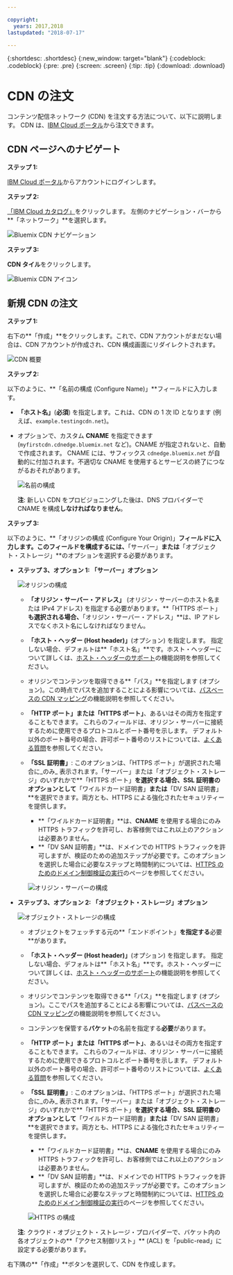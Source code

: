 ```yaml
---

copyright:
  years: 2017,2018
lastupdated: "2018-07-17"

---
```


{:shortdesc: .shortdesc}
{:new_window: target="blank"}
{:codeblock: .codeblock}
{:pre: .pre}
{:screen: .screen}
{:tip: .tip}
{:download: .download}

# CDN の注文

コンテンツ配信ネットワーク (CDN) を注文する方法について、以下に説明します。 CDN は、[IBM Cloud ポータル](https://www.ibm.com/cloud-computing/bluemix/)から注文できます。

## CDN ページへのナビゲート

**ステップ 1:**

[IBM Cloud ポータル](https://www.ibm.com/cloud-computing/bluemix/)からアカウントにログインします。

**ステップ 2:**

[「IBM Cloud カタログ」](https://console.bluemix.net/catalog/)をクリックします。 左側のナビゲーション・バーから**「ネットワーク」**を選択します。

   ![Bluemix CDN ナビゲーション](images/bluemix_navigation.png)

**ステップ 3:**

**CDN タイル**をクリックします。

   ![Bluemix CDN アイコン](images/bluemix_tile.png)


## 新規 CDN の注文

**ステップ 1:**

右下の**「作成」**をクリックします。これで、CDN アカウントがまだない場合は、CDN アカウントが作成され、CDN 構成画面にリダイレクトされます。

   ![CDN 概要](images/content-delivery.png)

**ステップ 2:**

以下のように、**「名前の構成 (Configure Name)」**フィールドに入力します。  

  * **「ホスト名」**(**必須**) を指定します。これは、CDN の 1 次 ID となります (例えば、`example.testingcdn.net`)。  
  * オプションで、カスタム **CNAME** を指定できます (`myfirstcdn.cdnedge.bluemix.net` など)。CNAME が指定されないと、自動で作成されます。 CNAME には、サフィックス `cdnedge.bluemix.net` が自動的に付加されます。不適切な CNAME を使用するとサービスの終了につながるおそれがあります。

       ![名前の構成](images/configure-hostname-cname.png)  

    **注**: 新しい CDN をプロビジョニングした後は、DNS プロバイダーで CNAME を構成**しなければなりません**。

**ステップ 3:**

以下のように、**「オリジンの構成 (Configure Your Origin)」**フィールドに入力します。このフィールドを構成するには、**「サーバー」**または**「オブジェクト・ストレージ」**のオプションを選択する必要があります。  

  * **ステップ 3、オプション 1: 「サーバー」オプション**

     ![オリジンの構成](images/configure-origin-server.png)

      * **「オリジン・サーバー・アドレス」** (オリジン・サーバーのホスト名または IPv4 アドレス) を指定する必要があります。**「HTTPS ポート」**も選択される場合、**「オリジン・サーバー・アドレス」**は、IP アドレスでなくホスト名にしなければなりません。

      * **「ホスト・ヘッダー (Host header)」**(オプション) を指定します。 指定しない場合、デフォルトは**「ホスト名」**です。ホスト・ヘッダーについて詳しくは、[ホスト・ヘッダーのサポート](feature-descriptions.html#host-header-support)の機能説明を参照してください。  

      * オリジンでコンテンツを取得できる**「パス」**を指定します (オプション)。この時点でパスを追加することによる影響については、[パスベースの CDN マッピング](feature-descriptions.html#path-based-cdn-mappings)の機能説明を参照してください。

      * **「HTTP ポート」**または**「HTTPS ポート」**、あるいはその両方を指定することもできます。 これらのフィールドは、オリジン・サーバーに接続するために使用できるプロトコルとポート番号を示します。 デフォルト以外のポート番号の場合、許可ポート番号のリストについては、[よくある質問](faqs.html#are-there-any-restrictions-on-what-http-and-https-port-numbers-are-allowed-for-akamai-)を参照してください。

      * **「SSL 証明書」**: このオプションは、「HTTPS ポート」が選択された場合に_のみ_ 表示されます。「サーバー」または「オブジェクト・ストレージ」のいずれかで**「HTTPS ポート」**を選択する場合、SSL 証明書のオプションとして**「ワイルドカード証明書」**または**「DV SAN 証明書」**を選択できます。両方とも、HTTPS による強化されたセキュリティーを提供します。
        * **「ワイルドカード証明書」**は、**CNAME** を使用する場合にのみ HTTPS トラフィックを許可し、お客様側ではこれ以上のアクションは必要ありません。
        * **「DV SAN 証明書」**は、ドメインでの HTTPS トラフィックを許可しますが、検証のための追加ステップが必要です。このオプションを選択した場合に必要なステップと時間制約については、[HTTPS のためのドメイン制御検証の実行](how-to-https.html#completing-domain-control-validation-for-https)のページを参照してください。

	     ![オリジン・サーバーの構成](images/ssl-cert-options.png)

  * **ステップ 3、オプション 2: 「オブジェクト・ストレージ」オプション**

    ![オブジェクト・ストレージの構成](images/configure-origin-object-storage.png)

      * オブジェクトをフェッチする元の**「エンドポイント」**を指定する**必要**があります。

      * **「ホスト・ヘッダー (Host header)」**(オプション) を指定します。 指定しない場合、デフォルトは**「ホスト名」**です。ホスト・ヘッダーについて詳しくは、[ホスト・ヘッダーのサポート](feature-descriptions.html#host-header-support)の機能説明を参照してください。  

      * オリジンでコンテンツを取得できる**「パス」**を指定します (オプション)。ここでパスを追加することによる影響については、[パスベースの CDN マッピング](feature-descriptions.html#path-based-cdn-mappings)の機能説明を参照してください。

      * コンテンツを保管する**バケット**の名前を指定する**必要**があります。

      * **「HTTP ポート」**または**「HTTPS ポート」**、あるいはその両方を指定することもできます。 これらのフィールドは、オリジン・サーバーに接続するために使用できるプロトコルとポート番号を示します。 デフォルト以外のポート番号の場合、許可ポート番号のリストについては、[よくある質問](faqs.html#are-there-any-restrictions-on-what-http-and-https-port-numbers-are-allowed-for-akamai-)を参照してください。

      * **「SSL 証明書」**: このオプションは、「HTTPS ポート」が選択された場合に_のみ_ 表示されます。「サーバー」または「オブジェクト・ストレージ」のいずれかで**「HTTPS ポート」**を選択する場合、SSL 証明書のオプションとして**「ワイルドカード証明書」**または**「DV SAN 証明書」**を選択できます。両方とも、HTTPS による強化されたセキュリティーを提供します。
        * **「ワイルドカード証明書」**は、**CNAME** を使用する場合にのみ HTTPS トラフィックを許可し、お客様側ではこれ以上のアクションは必要ありません。
        * **「DV SAN 証明書」**は、ドメインでの HTTPS トラフィックを許可しますが、検証のための追加ステップが必要です。このオプションを選択した場合に必要なステップと時間制約については、[HTTPS のためのドメイン制御検証の実行](how-to-https.html#completing-domain-control-validation-for-https)のページを参照してください。

        ![HTTPS の構成](images/ssl-cert-options.png)

      **注**: クラウド・オブジェクト・ストレージ・プロバイダーで、バケット内の各オブジェクトの**「アクセス制御リスト」** (ACL) を「public-read」に設定する必要があります。

右下隅の**「作成」**ボタンを選択して、CDN を作成します。
